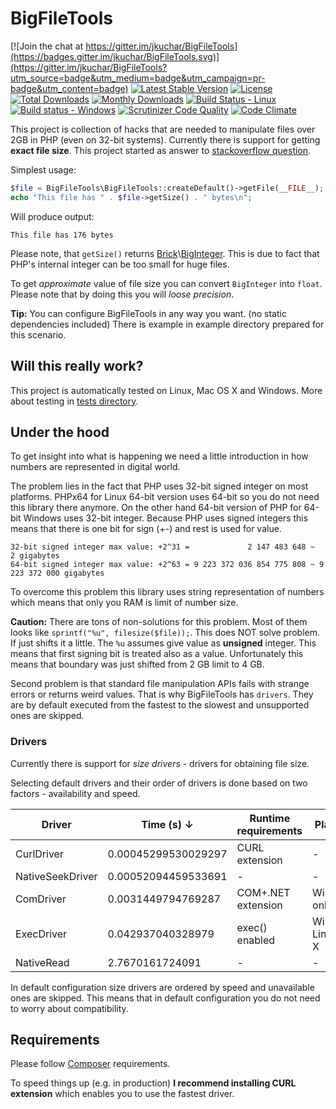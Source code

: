 # BigFileTools #

[![Join the chat at https://gitter.im/jkuchar/BigFileTools](https://badges.gitter.im/jkuchar/BigFileTools.svg)](https://gitter.im/jkuchar/BigFileTools?utm_source=badge&utm_medium=badge&utm_campaign=pr-badge&utm_content=badge)
[![Latest Stable Version](https://poser.pugx.org/jkuchar/bigfiletools/v/stable)](https://packagist.org/packages/jkuchar/bigfiletools)
[![License](https://poser.pugx.org/jkuchar/bigfiletools/license)](https://packagist.org/packages/jkuchar/bigfiletools)
[![Total Downloads](https://poser.pugx.org/jkuchar/bigfiletools/downloads)](https://packagist.org/packages/jkuchar/bigfiletools)
[![Monthly Downloads](https://poser.pugx.org/jkuchar/bigfiletools/d/monthly)](https://packagist.org/packages/jkuchar/bigfiletools)
[![Build Status - Linux](https://travis-ci.org/jkuchar/BigFileTools.svg?branch=master)](https://travis-ci.org/jkuchar/BigFileTools)
[![Build status - Windows](https://ci.appveyor.com/api/projects/status/v5af2son33j443xw/branch/master?svg=true)](https://ci.appveyor.com/project/jkuchar/bigfiletools/branch/master)
[![Scrutinizer Code Quality](https://scrutinizer-ci.com/g/jkuchar/BigFileTools/badges/quality-score.png?b=master)](https://scrutinizer-ci.com/g/jkuchar/BigFileTools/?branch=master)
[![Code Climate](https://codeclimate.com/github/jkuchar/BigFileTools/badges/gpa.svg)](https://codeclimate.com/github/jkuchar/BigFileTools)




This project is collection of hacks that are needed to manipulate files over 2GB in PHP (even on 32-bit systems). Currently there is support for getting **exact file size**. This project started as answer to [stackoverflow question](http://stackoverflow.com/questions/5501451/php-x86-how-to-get-filesize-of-2gb-file-without-external-program). 

Simplest usage:
````php
$file = BigFileTools\BigFileTools::createDefault()->getFile(__FILE__);
echo "This file has " . $file->getSize() . " bytes\n";
````
Will produce output:
````
This file has 176 bytes
````
Please note, that `getSize()` returns [Brick](https://github.com/brick/math)\\[BigInteger](http://brick.io/math/class-Brick.Math.BigInteger.html). This is due to fact that PHP's internal integer can be too small for huge files.

To get *approximate* value of file size you can convert `BigInteger` into `float`. Please note that by doing this you will *loose precision*.

**Tip:** You can configure BigFileTools in any way you want. (no static dependencies included) There is example in example directory prepared for this scenario.

## Will this really work? ##

This project is automatically tested on Linux, Mac OS X and Windows. More about testing in [tests directory](tests). 

## Under the hood ##

To get insight into what is happening we need a little introduction in how numbers are represented in digital world.

The problem lies in the fact that PHP uses 32-bit signed integer on most platforms. PHPx64 for Linux 64-bit version uses 64-bit so you do not need this library there anymore. On the other hand 64-bit version of PHP for 64-bit Windows uses 32-bit integer. Because PHP uses signed integers this means that there is one bit for sign (+-) and rest is used for value.

````
32-bit signed integer max value: +2^31 =             2 147 483 648 ~             2 gigabytes
64-bit signed integer max value: +2^63 = 9 223 372 036 854 775 808 ~ 9 223 372 000 gigabytes
````

To overcome this problem this library uses string representation of numbers which means that only you RAM is limit of number size.

**Caution:** There are tons of non-solutions for this problem. Most of them looks like `sprintf("%u", filesize($file));`. This does NOT solve problem. If just shifts it a little. The `%u` assumes give value as **unsigned** integer. This means that first signing bit is treated also as a value. Unfortunately this means that boundary was just shifted from 2 GB limit to 4 GB. 

Second problem is that standard file manipulation APIs fails with strange errors or returns weird values. That is why BigFileTools has `drivers`. They are by default executed from the fastest to the slowest and unsupported ones are skipped.

### Drivers ###

Currently there is support for *size drivers* - drivers for obtaining file size.

Selecting default drivers and their order of drivers is done based on two factors - availability and speed.

| Driver           | Time (s) ↓          | Runtime requirements | Platform 
| ---------------  | ------------------- | --------------       | ---------
| CurlDriver       | 0.00045299530029297 | CURL extension       | -
| NativeSeekDriver | 0.00052094459533691 | -                    | -
| ComDriver        | 0.0031449794769287  | COM+.NET extension   | Windows only
| ExecDriver       | 0.042937040328979   | exec() enabled       | Windows, Linux, OS X
| NativeRead       | 2.7670161724091     | -                    | -

In default configuration size drivers are ordered by speed and unavailable ones are skipped. This means that in default configuration you do not need to worry about compatibility.

Requirements
------------
Please follow [Composer](https://getcomposer.org/) requirements.

To speed things up (e.g. in production) **I recommend installing CURL extension** which enables you to use the fastest driver.
